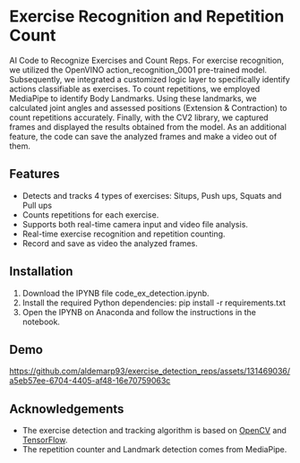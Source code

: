 # Exercise Recognition and Repetition Count
AI Code to Recognize Exercises and Count Reps.
For exercise recognition, we utilized the OpenVINO action_recognition_0001 pre-trained model. Subsequently, we integrated a customized logic layer to specifically identify actions classifiable as exercises.
To count repetitions, we employed MediaPipe to identify Body Landmarks. Using these landmarks, we calculated joint angles and assessed positions (Extension & Contraction) to count repetitions accurately.
Finally, with the CV2 library, we captured frames and displayed the results obtained from the model.
As an additional feature, the code can save the analyzed frames and make a video out of them.

## Features
- Detects and tracks 4 types of exercises: Situps, Push ups, Squats and Pull ups
- Counts repetitions for each exercise.
- Supports both real-time camera input and video file analysis.
- Real-time exercise recognition and repetition counting.
- Record and save as video the analyzed frames.

## Installation
1. Download the IPYNB file code_ex_detection.ipynb.
2. Install the required Python dependencies:
pip install -r requirements.txt
3. Open the IPYNB on Anaconda and follow the instructions in the notebook.

## Demo
https://github.com/aldemarp93/exercise_detection_reps/assets/131469036/a5eb57ee-6704-4405-af48-16e70759063c



## Acknowledgements
- The exercise detection and tracking algorithm is based on [OpenCV](https://opencv.org/) and [TensorFlow](https://www.tensorflow.org/).
- The repetition counter and Landmark detection comes from MediaPipe.
